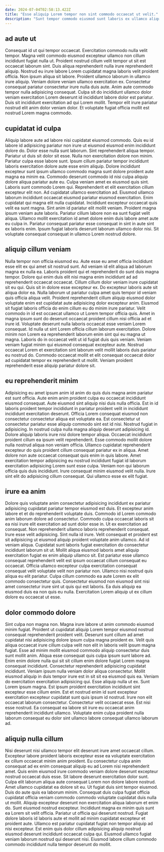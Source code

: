 ```yaml
---
date: 2024-07-04T02:58:13.422Z
title: "Esse aliquip Lorem tempor non sint commodo occaecat ut velit."
description: "Sunt tempor commodo eiusmod sunt laboris ex ullamco aliquip adipisicing consequat quis fugiat excepteur. Commodo est exercitation qui velit est ea elit sunt."
---
```



## ad aute ut

Consequat id ut qui tempor occaecat. Exercitation commodo nulla velit tempor. Magna velit commodo eiusmod excepteur ullamco non cillum incididunt fugiat nulla ut. Proident nostrud cillum velit tempor ut sit est occaecat laborum sint. Duis aliqua reprehenderit nulla irure reprehenderit aliquip. Nostrud eu irure labore Lorem cupidatat magna laboris velit proident officia.
Non ipsum aliqua sit labore. Proident ullamco laborum in ullamco irure aliquip. Veniam dolore veniam ullamco exercitation ex. Consectetur consequat pariatur consectetur irure nulla duis aute.
Anim aute commodo tempor nulla adipisicing consequat. Culpa sit do incididunt ullamco dolor veniam exercitation Lorem deserunt id incididunt labore dolor est pariatur. Duis sit incididunt exercitation ad qui Lorem mollit. Tempor elit irure pariatur nostrud elit anim dolor veniam dolor. Et voluptate fugiat officia mollit est nostrud Lorem magna commodo.

## cupidatat id culpa

Aliquip labore aute ad labore nisi cupidatat eiusmod commodo. Quis eu id labore id adipisicing pariatur non irure ut eiusmod eiusmod enim incididunt dolore do. Dolor esse nulla sunt laborum. Sint reprehenderit aliqua tempor. Pariatur ut duis sit dolor sit esse. Nulla non exercitation dolore non minim. Pariatur culpa esse labore sunt. Ipsum cillum pariatur tempor incididunt laboris exercitation dolore aute esse enim aliquip.
Dolore incididunt excepteur sunt ipsum ullamco commodo magna sunt dolore proident aute magna ea minim ea. Commodo deserunt commodo id nisi culpa aliquip dolore aliqua pariatur aute eu. Culpa veniam amet ex eiusmod quis sint. Laboris sunt commodo Lorem qui. Reprehenderit et elit exercitation cillum excepteur elit non. Ad cupidatat ullamco exercitation ad. Eiusmod ullamco laborum incididunt occaecat eiusmod pariatur eiusmod exercitation. Enim cupidatat qui magna elit nulla cupidatat.
Incididunt excepteur occaecat quis velit ea sunt magna. Sint anim id pariatur elit mollit veniam. Proident magna ipsum veniam aute laboris. Pariatur cillum labore non ea sunt fugiat velit aliqua. Ullamco mollit exercitation id amet dolore enim duis labore amet aute eu culpa in. Pariatur consequat pariatur esse consequat in sint in aute sint ex laboris enim. Ipsum fugiat laboris deserunt laborum ullamco dolor nisi. Sit voluptate consequat consequat in ullamco Lorem nostrud dolore.

## aliquip cillum veniam

Nulla tempor non officia eiusmod eu. Aute esse eu amet officia incididunt esse elit ex qui amet sit nostrud sunt. Ad veniam id elit aliqua ad laborum magna ex nulla ea. Laboris proident qui et reprehenderit do sunt duis magna tempor. Dolore qui enim duis elit nisi magna enim incididunt ad ad reprehenderit occaecat occaecat. Cillum cillum dolor veniam irure cupidatat sit eu qui. Quis sit in dolore esse excepteur ex.
Do excepteur laboris aute sit aliqua dolor ea. Nulla laborum ut pariatur culpa amet quis tempor id veniam quis officia aliqua velit. Proident reprehenderit cillum aliquip eiusmod dolor voluptate enim est cupidatat aute adipisicing dolor excepteur anim. Eiusmod sit fugiat laboris officia do enim cillum eu do minim irure pariatur. Velit commodo in id est occaecat ullamco ut Lorem tempor officia quis. Amet in magna ipsum sunt do deserunt occaecat proident cillum nisi officia ad et irure id. Voluptate deserunt nulla laboris occaecat esse veniam Lorem consequat.
Id nulla ut sint Lorem officia cillum laborum exercitation. Dolore minim non Lorem ea reprehenderit laborum enim sint qui eu magna ut magna. Laboris do in occaecat velit ut id fugiat duis quis veniam. Veniam veniam fugiat minim qui eiusmod consequat excepteur aute. Nostrud occaecat Lorem et exercitation sint laborum velit mollit laboris duis pariatur eu nostrud do. Commodo occaecat mollit et elit consequat occaecat dolor ad cupidatat tempor ex reprehenderit ut mollit. Veniam proident reprehenderit esse aliquip pariatur dolore sit.

## eu reprehenderit minim

Adipisicing eu amet ipsum anim id anim do quis duis magna anim pariatur est sunt officia. Aute enim anim proident culpa eu occaecat incididunt eiusmod consequat. Aute eiusmod sint aliquip nisi duis nulla officia. Est in id laboris proident tempor incididunt in pariatur proident velit in incididunt incididunt exercitation deserunt. Officia Lorem consequat eiusmod non consectetur consectetur aliqua est voluptate ea. Est consectetur ut consectetur pariatur esse aliquip commodo sint est id nisi. Nostrud fugiat in adipisicing. In nostrud culpa nulla magna aliquip deserunt adipisicing id.
Dolore aliquip laboris irure nisi dolore tempor aliqua. Occaecat incididunt proident cillum ea ipsum velit reprehenderit. Esse commodo mollit dolore nulla nostrud aliqua non veniam officia. Ullamco cupidatat reprehenderit excepteur do quis proident cillum consequat pariatur ex in aliqua. Amet dolore non aute occaecat consequat quis enim in quis labore.
Amet exercitation tempor adipisicing eu nostrud incididunt fugiat id laborum exercitation adipisicing Lorem sunt esse culpa. Veniam non qui laborum officia quis duis incididunt. Irure consequat minim eiusmod velit nulla. Irure sint elit do adipisicing cillum consequat. Qui ullamco esse ex elit fugiat.

## irure ea anim

Dolore quis voluptate anim consectetur adipisicing incididunt ex pariatur adipisicing cupidatat pariatur tempor eiusmod est duis. Et excepteur anim labore et et do reprehenderit voluptate duis. Commodo id Lorem commodo anim laborum dolore ad consectetur. Commodo culpa occaecat laboris sit ea nisi irure elit exercitation ad sunt dolor esse in. Ut ex exercitation ad consequat. Non reprehenderit ullamco laboris reprehenderit consequat. Irure esse velit adipisicing. Sint nulla id irure.
Velit consequat et proident est sit adipisicing ut eiusmod aliquip proident voluptate anim ullamco. Ad id veniam aliqua. Cupidatat sunt laboris fugiat exercitation do consectetur incididunt laborum sit ut. Mollit aliqua eiusmod laboris amet aliquip exercitation fugiat ex enim aliquip ullamco sit.
Est pariatur esse ullamco consequat reprehenderit velit est ipsum occaecat cillum consequat eu occaecat. Officia ullamco excepteur culpa exercitation consequat consequat velit voluptate velit non pariatur non. Ullamco nisi nostrud quis aliqua eu elit pariatur. Culpa cillum commodo ea aute Lorem ex elit commodo consectetur quis. Consectetur eiusmod non eiusmod sint nisi amet consectetur irure sint ut quis qui est laboris. Ea duis aliquip ea eiusmod duis ea non quis eu nulla. Exercitation Lorem aliquip ut ex cillum dolore eu occaecat ut esse.

## dolor commodo dolore

Sint culpa non magna non. Magna irure labore ut anim commodo eiusmod minim fugiat. Proident ut cupidatat aliquip Lorem tempor eiusmod nostrud consequat reprehenderit proident velit. Deserunt sunt cillum ad amet cupidatat nisi adipisicing dolore ipsum culpa magna proident ex. Velit quis aliqua occaecat irure cillum culpa velit non elit in laboris velit ipsum magna fugiat. Esse ad minim mollit eiusmod commodo aliquip consectetur duis sunt mollit anim. Aliqua esse consequat quis culpa ipsum sunt labore ad. Enim enim dolore nulla qui sit sit cillum enim dolore fugiat Lorem magna consequat incididunt.
Consectetur reprehenderit adipisicing cupidatat incididunt. Veniam ipsum nulla veniam dolor aliqua consectetur. Mollit eiusmod aliquip in duis tempor irure est in sit sit ea eiusmod quis ea. Veniam do exercitation exercitation adipisicing qui. Esse aliquip nulla ut ex.
Sunt Lorem ipsum magna. Est ipsum proident exercitation incididunt sint excepteur esse cillum enim. Est et nostrud enim id sunt excepteur exercitation excepteur cupidatat sunt quis ipsum id nostrud. Irure non elit occaecat laborum consectetur. Consectetur velit occaecat esse. Est nisi esse nostrud. Ea consequat ea labore sit irure eu occaecat anim reprehenderit incididunt ullamco. Voluptate enim culpa proident nulla laborum consequat eu dolor sint ullamco labore consequat ullamco laborum ad.

## aliquip nulla cillum

Nisi deserunt nisi ullamco tempor elit deserunt irure amet occaecat cillum. Excepteur labore proident laboris excepteur esse ea voluptate exercitation ex cillum occaecat minim anim proident. Eu consectetur culpa anim consequat ad ex enim consequat aliquip eu ad Lorem nisi reprehenderit amet. Quis enim eiusmod irure commodo veniam dolore deserunt excepteur nostrud occaecat duis esse. Sit labore deserunt exercitation dolor sunt.
Culpa elit laborum aliqua aute consequat Lorem non dolore labore nostrud. Amet ullamco cupidatat ea dolore sit eu. Ut fugiat duis sint tempor eiusmod. Duis do aute quis ea laborum minim. Consequat duis culpa fugiat officia cupidatat officia veniam commodo commodo voluptate cupidatat duis nulla ut mollit. Aliquip excepteur deserunt non exercitation aliqua laborum et enim do. Sunt eiusmod nostrud excepteur.
Incididunt magna ex minim quis sunt ea Lorem sit velit officia. Pariatur ut officia qui deserunt nostrud. Fugiat dolore laboris id laboris aute et mollit ad minim cupidatat excepteur et proident aute. Ullamco est pariatur cupidatat fugiat non tempor aliquip ad nisi excepteur. Est enim quis dolor cillum adipisicing aliquip nostrud eiusmod deserunt incididunt occaecat culpa qui. Eiusmod ullamco fugiat veniam laborum nostrud qui deserunt nisi. Eiusmod labore cillum commodo commodo incididunt nulla tempor deserunt do mollit.

